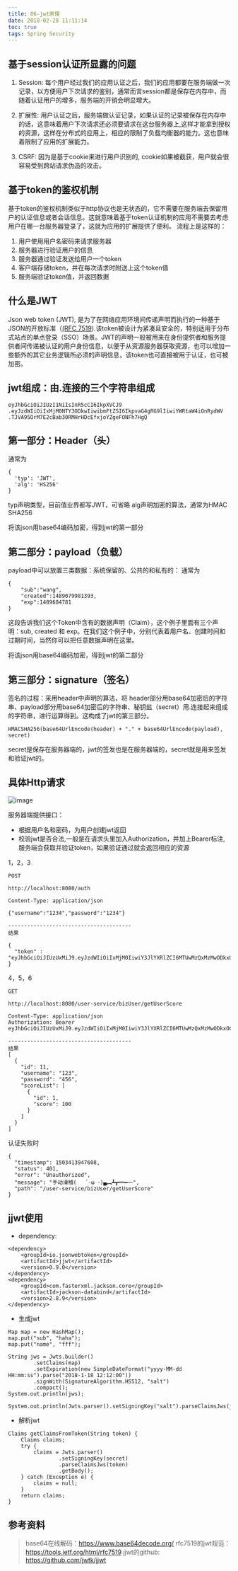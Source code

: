 ```yaml
---
title: 06-jwt原理
date: 2018-02-28 11:11:14
toc: true
tags: Spring Security
---
```




## 基于session认证所显露的问题

1. Session: 每个用户经过我们的应用认证之后，我们的应用都要在服务端做一次记录，以方便用户下次请求的鉴别，通常而言session都是保存在内存中，而随着认证用户的增多，服务端的开销会明显增大。

2. 扩展性: 用户认证之后，服务端做认证记录，如果认证的记录被保存在内存中的话，这意味着用户下次请求还必须要请求在这台服务器上,这样才能拿到授权的资源，这样在分布式的应用上，相应的限制了负载均衡器的能力。这也意味着限制了应用的扩展能力。

3. CSRF: 因为是基于cookie来进行用户识别的, cookie如果被截获，用户就会很容易受到跨站请求伪造的攻击。

## 基于token的鉴权机制

基于token的鉴权机制类似于http协议也是无状态的，它不需要在服务端去保留用户的认证信息或者会话信息。这就意味着基于token认证机制的应用不需要去考虑用户在哪一台服务器登录了，这就为应用的扩展提供了便利。
流程上是这样的：

1. 用户使用用户名密码来请求服务器
2. 服务器进行验证用户的信息
3. 服务器通过验证发送给用户一个token
4. 客户端存储token，并在每次请求时附送上这个token值
5. 服务端验证token值，并返回数据


## 什么是JWT

Json web token (JWT), 是为了在网络应用环境间传递声明而执行的一种基于JSON的开放标准（[(RFC 7519](https://link.jianshu.com?t=https://tools.ietf.org/html/rfc7519)).该token被设计为紧凑且安全的，特别适用于分布式站点的单点登录（SSO）场景。JWT的声明一般被用来在身份提供者和服务提供者间传递被认证的用户身份信息，以便于从资源服务器获取资源，也可以增加一些额外的其它业务逻辑所必须的声明信息，该token也可直接被用于认证，也可被加密。


## jwt组成：由.连接的三个字符串组成

```
eyJhbGciOiJIUzI1NiIsInR5cCI6IkpXVCJ9
.eyJzdWIiOiIxMjM0NTY3ODkwIiwibmFtZSI6IkpvaG4gRG9lIiwiYWRtaW4iOnRydWV
.TJVA95OrM7E2cBab30RMHrHDcEfxjoYZgeFONFh7HgQ
```
##  第一部分：Header（头）
通常为
```
{
  'typ': 'JWT',
  'alg': 'HS256'
}
```
typ声明类型，目前值业界都写JWT，可省略
alg声明加密的算法，通常为HMAC SHA256

将该json用base64编码加密，得到jwt的第一部分

## 第二部分：payload（负载）
payload中可以放置三类数据：系统保留的、公共的和私有的：
通常为
```
{
    "sub":"wang",
    "created":1489079981393,
    "exp":1489684781
}
```

这段告诉我们这个Token中含有的数据声明（Claim），这个例子里面有三个声明：sub, created 和 exp。在我们这个例子中，分别代表着用户名、创建时间和过期时间，当然你可以把任意数据声明在这里。

将该json用base64编码加密，得到jwt的第二部分

## 第三部分：signature（签名）
签名的过程：采用header中声明的算法，将 header部分用base64加密后的字符串、payload部分用base64加密后的字符串、秘钥盐（secret）用.连接起来组成的字符串，进行运算得到。这构成了jwt的第三部分。
```
HMACSHA256(base64UrlEncode(header) + "." + base64UrlEncode(payload), secret)
```
secret是保存在服务器端的，jwt的签发也是在服务器端的，secret就是用来签发和验证jwt的。

## 具体Http请求
![image](img/jwt流程.png)

服务器端提供接口：
- 根据用户名和密码，为用户创建jwt返回
- 校验jwt是否合法,一般是在请求头里加入Authorization，并加上Bearer标注,服务端会获取并验证token，如果验证通过就会返回相应的资源

1，2，3

```
POST 

http://localhost:8080/auth

Content-Type: application/json

{"username":"1234","password":"1234"}

---------------------------------------
结果

{
  "token" : "eyJhbGciOiJIUzUxMiJ9.eyJzdWIiOiIxMjM0IiwiY3JlYXRlZCI6MTUwMzQxMzMwODkxOCwiZXhwIjoxNTA0MDE4MTA4fQ.jQc5MRdgKfi5ds1N0ZSsxkunQQVkFuGJ7Giv1_JrjTiKsu3h7UwE8vjU5wVPaipM_zkbHaMpRqXvF__ci5p7aw"
}
```
4，5，6

```
GET

http://localhost:8080/user-service/bizUser/getUserScore

Content-Type: application/json
Authorization: Bearer eyJhbGciOiJIUzUxMiJ9.eyJzdWIiOiIxMjM0IiwiY3JlYXRlZCI6MTUwMzQxMzMwODkxOCwiZXhwIjoxNTA0MDE4MTA4fQ.jQc5MRdgKfi5ds1N0ZSsxkunQQVkFuGJ7Giv1_JrjTiKsu3h7UwE8vjU5wVPaipM_zkbHaMpRqXvF__ci5p7aw

---------------------------------------
结果
[
  {
    "id": 11,
    "username": "123",
    "password": "456",
    "scoreList": [
      {
        "id": 1,
        "score": 100
      }
    ]
  }
]
```
认证失败时

```
{
  "timestamp": 1503413947608,
  "status": 401,
  "error": "Unauthorized",
  "message": "手动滑稽(　 ´-ω ･)▄︻┻┳══━一",
  "path": "/user-service/bizUser/getUserScore"
}
```

## jjwt使用

- dependency:
```
<dependency>
    <groupId>io.jsonwebtoken</groupId>
    <artifactId>jjwt</artifactId>
    <version>0.9.0</version>
</dependency>
<dependency>
    <groupId>com.fasterxml.jackson.core</groupId>
    <artifactId>jackson-databind</artifactId>
    <version>2.8.9</version>
</dependency>
```
- 生成jwt

```
Map map = new HashMap();
map.put("sub", "haha");
map.put("name", "fff");

String jws = Jwts.builder()
        .setClaims(map)
        .setExpiration(new SimpleDateFormat("yyyy-MM-dd HH:mm:ss").parse("2018-1-18 12:12:00"))
        .signWith(SignatureAlgorithm.HS512, "salt")
        .compact();
System.out.println(jws);

System.out.println(Jwts.parser().setSigningKey("salt").parseClaimsJws(jws).getBody().get("name"));
```
-  解析jwt

```
Claims getClaimsFromToken(String token) {
    Claims claims;
    try {
        claims = Jwts.parser()
                .setSigningKey(secret)
                .parseClaimsJws(token)
                .getBody();  
    } catch (Exception e) {
        claims = null;
    }
    return claims;
}
```



## 参考资料

> base64在线解码：https://www.base64decode.org/ 
> rfc7519的jwt规范：https://tools.ietf.org/html/rfc7519
> jjwt的github: https://github.com/jwtk/jjwt